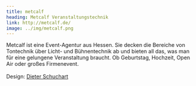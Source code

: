 ```yaml
---
title: metcalf
heading: Metcalf Veranstaltungstechnik
link: http://metcalf.de/
image: ../img/metcalf.png
---
```


<p>Metcalf ist eine Event-Agentur aus Hessen. Sie decken die Bereiche von Tontechnik über Licht- und Bühnentechnik ab und bieten all das, was man für eine gelungene Veranstaltung braucht. Ob Geburtstag, Hochzeit, Open Air oder großes Firmenevent.<br><br>Design: <a href="http://ds-arts.net/" target="_blank">Dieter Schuchart</a></p>